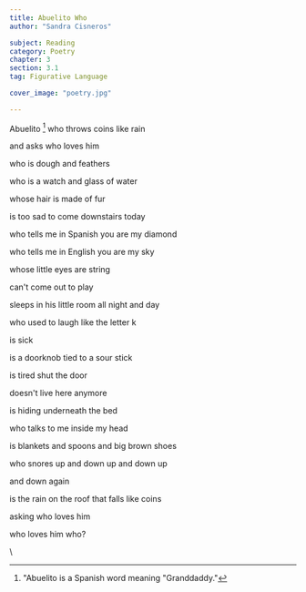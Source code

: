 ```yaml
---
title: Abuelito Who
author: "Sandra Cisneros"

subject: Reading
category: Poetry
chapter: 3
section: 3.1
tag: Figurative Language

cover_image: "poetry.jpg"

---
```

Abuelito [^1] who throws coins like rain

and asks who loves him

who is dough and feathers

who is a watch and glass of water

whose hair is made of fur

is too sad to come downstairs today

who tells me in Spanish you are my diamond

who tells me in English you are my sky

whose little eyes are string

can't come out to play

sleeps in his little room all night and day

who used to laugh like the letter k

is sick

is a doorknob tied to a sour stick

is tired shut the door

doesn't live here anymore

is hiding underneath the bed

who talks to me inside my head

is blankets and spoons and big brown shoes

who snores up and down up and down up

and down again

is the rain on the roof that falls like coins

asking who loves him

who loves him who?

\\

[^1]: "Abuelito is a Spanish word meaning "Granddaddy."
